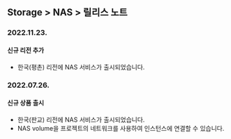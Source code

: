 ## Storage > NAS > 릴리스 노트

### 2022.11.23.

#### 신규 리전 추가

* 한국(평촌) 리전에 NAS 서비스가 출시되었습니다.

### 2022.07.26.

#### 신규 상품 출시

* 한국(판교) 리전에 NAS 서비스가 출시되었습니다.
* NAS volume을 프로젝트의 네트워크를 사용하여 인스턴스에 연결할 수 있습니다.
